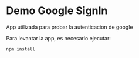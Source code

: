 # Demo Google SignIn

App utilizada para probar la autenticacion de google

Para levantar la app, es necesario ejecutar:

```
npm install
```